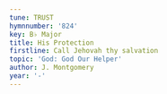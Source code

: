 ```yaml
---
tune: TRUST
hymnnumber: '824'
key: B♭ Major
title: His Protection
firstline: Call Jehovah thy salvation
topic: 'God: God Our Helper'
author: J. Montgomery
year: '-'
---
```

